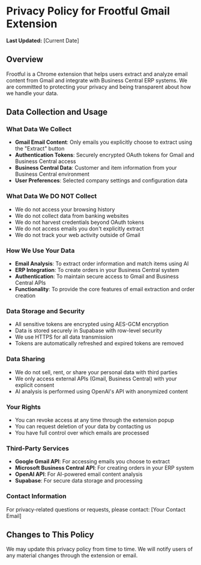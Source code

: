 # Privacy Policy for Frootful Gmail Extension

**Last Updated:** [Current Date]

## Overview
Frootful is a Chrome extension that helps users extract and analyze email content from Gmail and integrate with Business Central ERP systems. We are committed to protecting your privacy and being transparent about how we handle your data.

## Data Collection and Usage

### What Data We Collect
- **Gmail Email Content**: Only emails you explicitly choose to extract using the "Extract" button
- **Authentication Tokens**: Securely encrypted OAuth tokens for Gmail and Business Central access
- **Business Central Data**: Customer and item information from your Business Central environment
- **User Preferences**: Selected company settings and configuration data

### What Data We DO NOT Collect
- We do not access your browsing history
- We do not collect data from banking websites
- We do not harvest credentials beyond OAuth tokens
- We do not access emails you don't explicitly extract
- We do not track your web activity outside of Gmail

### How We Use Your Data
- **Email Analysis**: To extract order information and match items using AI
- **ERP Integration**: To create orders in your Business Central system
- **Authentication**: To maintain secure access to Gmail and Business Central APIs
- **Functionality**: To provide the core features of email extraction and order creation

### Data Storage and Security
- All sensitive tokens are encrypted using AES-GCM encryption
- Data is stored securely in Supabase with row-level security
- We use HTTPS for all data transmission
- Tokens are automatically refreshed and expired tokens are removed

### Data Sharing
- We do not sell, rent, or share your personal data with third parties
- We only access external APIs (Gmail, Business Central) with your explicit consent
- AI analysis is performed using OpenAI's API with anonymized content

### Your Rights
- You can revoke access at any time through the extension popup
- You can request deletion of your data by contacting us
- You have full control over which emails are processed

### Third-Party Services
- **Google Gmail API**: For accessing emails you choose to extract
- **Microsoft Business Central API**: For creating orders in your ERP system
- **OpenAI API**: For AI-powered email content analysis
- **Supabase**: For secure data storage and processing

### Contact Information
For privacy-related questions or requests, please contact: [Your Contact Email]

## Changes to This Policy
We may update this privacy policy from time to time. We will notify users of any material changes through the extension or email.